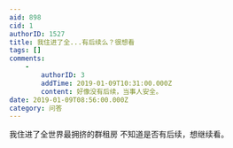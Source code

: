 ```yaml
---
aid: 898
cid: 1
authorID: 1527
title: 我住进了全...有后续么？很想看
tags: []
comments:
    -
        authorID: 3
        addTime: 2019-01-09T10:31:00.000Z
        content: 好像没有后续，当事人安全。
date: 2019-01-09T08:56:00.000Z
category: 问答
---
```


我住进了全世界最拥挤的群租房 不知道是否有后续，想继续看。
